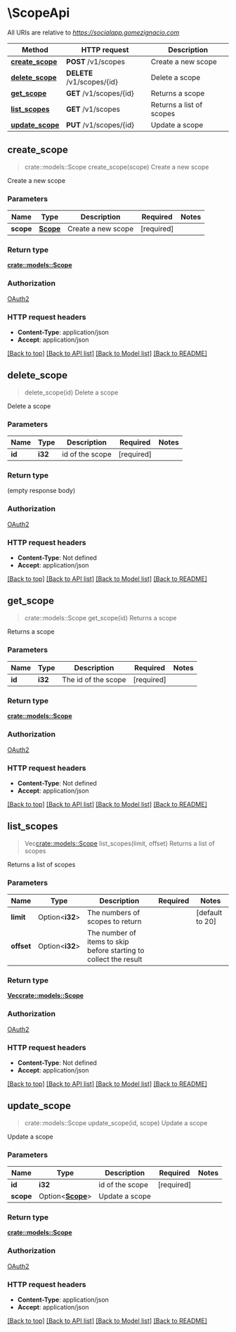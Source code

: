 # \ScopeApi

All URIs are relative to *https://socialapp.gomezignacio.com*

Method | HTTP request | Description
------------- | ------------- | -------------
[**create_scope**](ScopeApi.md#create_scope) | **POST** /v1/scopes | Create a new scope
[**delete_scope**](ScopeApi.md#delete_scope) | **DELETE** /v1/scopes/{id} | Delete a scope
[**get_scope**](ScopeApi.md#get_scope) | **GET** /v1/scopes/{id} | Returns a scope
[**list_scopes**](ScopeApi.md#list_scopes) | **GET** /v1/scopes | Returns a list of scopes
[**update_scope**](ScopeApi.md#update_scope) | **PUT** /v1/scopes/{id} | Update a scope



## create_scope

> crate::models::Scope create_scope(scope)
Create a new scope

Create a new scope

### Parameters


Name | Type | Description  | Required | Notes
------------- | ------------- | ------------- | ------------- | -------------
**scope** | [**Scope**](Scope.md) | Create a new scope | [required] |

### Return type

[**crate::models::Scope**](Scope.md)

### Authorization

[OAuth2](../README.md#OAuth2)

### HTTP request headers

- **Content-Type**: application/json
- **Accept**: application/json

[[Back to top]](#) [[Back to API list]](../README.md#documentation-for-api-endpoints) [[Back to Model list]](../README.md#documentation-for-models) [[Back to README]](../README.md)


## delete_scope

> delete_scope(id)
Delete a scope

Delete a scope

### Parameters


Name | Type | Description  | Required | Notes
------------- | ------------- | ------------- | ------------- | -------------
**id** | **i32** | id of the scope | [required] |

### Return type

 (empty response body)

### Authorization

[OAuth2](../README.md#OAuth2)

### HTTP request headers

- **Content-Type**: Not defined
- **Accept**: application/json

[[Back to top]](#) [[Back to API list]](../README.md#documentation-for-api-endpoints) [[Back to Model list]](../README.md#documentation-for-models) [[Back to README]](../README.md)


## get_scope

> crate::models::Scope get_scope(id)
Returns a scope

Returns a scope

### Parameters


Name | Type | Description  | Required | Notes
------------- | ------------- | ------------- | ------------- | -------------
**id** | **i32** | The id of the scope | [required] |

### Return type

[**crate::models::Scope**](Scope.md)

### Authorization

[OAuth2](../README.md#OAuth2)

### HTTP request headers

- **Content-Type**: Not defined
- **Accept**: application/json

[[Back to top]](#) [[Back to API list]](../README.md#documentation-for-api-endpoints) [[Back to Model list]](../README.md#documentation-for-models) [[Back to README]](../README.md)


## list_scopes

> Vec<crate::models::Scope> list_scopes(limit, offset)
Returns a list of scopes

Returns a list of scopes

### Parameters


Name | Type | Description  | Required | Notes
------------- | ------------- | ------------- | ------------- | -------------
**limit** | Option<**i32**> | The numbers of scopes to return |  |[default to 20]
**offset** | Option<**i32**> | The number of items to skip before starting to collect the result |  |

### Return type

[**Vec<crate::models::Scope>**](Scope.md)

### Authorization

[OAuth2](../README.md#OAuth2)

### HTTP request headers

- **Content-Type**: Not defined
- **Accept**: application/json

[[Back to top]](#) [[Back to API list]](../README.md#documentation-for-api-endpoints) [[Back to Model list]](../README.md#documentation-for-models) [[Back to README]](../README.md)


## update_scope

> crate::models::Scope update_scope(id, scope)
Update a scope

Update a scope

### Parameters


Name | Type | Description  | Required | Notes
------------- | ------------- | ------------- | ------------- | -------------
**id** | **i32** | id of the scope | [required] |
**scope** | Option<[**Scope**](Scope.md)> | Update a scope |  |

### Return type

[**crate::models::Scope**](Scope.md)

### Authorization

[OAuth2](../README.md#OAuth2)

### HTTP request headers

- **Content-Type**: application/json
- **Accept**: application/json

[[Back to top]](#) [[Back to API list]](../README.md#documentation-for-api-endpoints) [[Back to Model list]](../README.md#documentation-for-models) [[Back to README]](../README.md)

